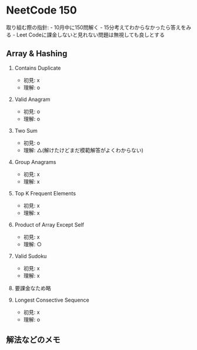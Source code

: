 # NeetCode 150

取り組む際の指針:
    - 10月中に150問解く
    - 15分考えてわからなかったら答えをみる 
    - Leet Codeに課金しないと見れない問題は無視しても良しとする

## Array & Hashing

1. Contains Duplicate
    - 初見: x  
    - 理解: o

2. Valid Anagram 
    - 初見: o  
    - 理解: o

3. Two Sum
    - 初見: o
    - 理解: △(解けたけどまだ模範解答がよくわからない) 

4. Group Anagrams
    - 初見: x
    - 理解: x

5. Top K Frequent Elements
    - 初見: x
    - 理解: x

6. Product of Array Except Self
    - 初見: x
    - 理解: ○

7. Valid Sudoku
    - 初見: x
    - 理解: x

8. 要課金なため略

9. Longest Consective Sequence
    - 初見: x
    - 理解: o 


## 解法などのメモ
